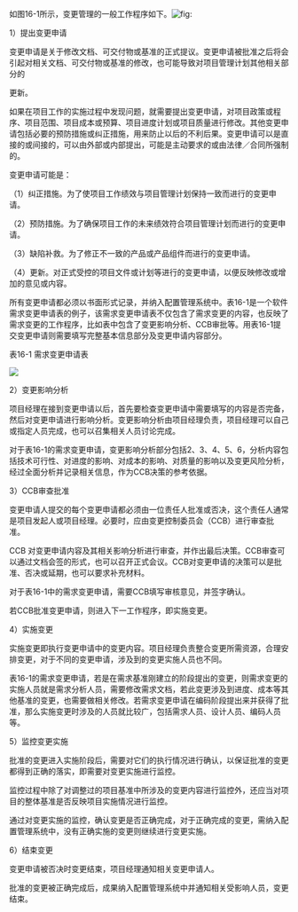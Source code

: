 
如图16-1所示，变更管理的一般工作程序如下。![](https://img.kancloud.cn/4a/94/4a941f493d0266dbf37de9450aa090a3_909x793.png "fig:")

1）提出变更申请

变更申请是关于修改文档、可交付物或基准的正式提议。变更申请被批准之后将会引起对相关文档、可交付物或基准的修改，也可能导致对项目管理计划其他相关部分的

更新。

如果在项目工作的实施过程中发现问题，就需要提出变更申请，对项目政策或程序、项目范围、项目成本或预算、项目进度计划或项目质量进行修改。其他变更申请包括必要的预防措施或纠正措施，用来防止以后的不利后果。变更申请可以是直接的或间接的，可以由外部或内部提出，可能是主动要求的或由法律／合同所强制的。

变更申请可能是：

（1）纠正措施。为了使项目工作绩效与项目管理计划保持一致而进行的变更申请。

（2）预防措施。为了确保项目工作的未来绩效符合项目管理计划而进行的变更申请。

（3）缺陷补救。为了修正不一致的产品或产品组件而进行的变更申请。

（4）更新。对正式受控的项目文件或计划等进行的变更申请，以便反映修改或增加的意见或内容。

所有变更申请都必须以书面形式记录，并纳入配置管理系统中。表16-1是一个软件需求变更申请表的例子，该需求变更申请表不仅包含了需求变更的内容，也反映了需求变更的工作程序，比如表中包含了变更影响分析、CCB审批等。用表16-1提交变更申请则需要填写完整基本信息部分及变更申请内容部分。

表16-1 需求变更申请表

![](https://img.kancloud.cn/ac/ab/acabb89bfff27a81d2ce34fc9edd25eb_1000x2513.png)

2）变更影响分析

项目经理在接到变更申请以后，首先要检查变更申请中需要填写的内容是否完备，然后对变更申请进行影响分析。变更影响分析由项目经理负责，项目经理可以自己或指定人员完成，也可以召集相关人员讨论完成。

对于表16-1的需求变更申请，变更影响分析部分包括2、3、4、5、6，分析内容包括技术可行性、对进度的影响、对成本的影响、对质量的影响以及变更风险分析，经过全面分析并记录相关信息，作为CCB决策的参考依据。

3）CCB审查批准

变更申请人提交的每个变更申请都必须由一位责任人批准或否决，这个责任人通常是项目发起人或项目经理。必要时，应由变更控制委员会（CCB）进行审查批准。

CCB
对变更申请内容及其相关影响分析进行审查，并作出最后决策。CCB审查可以通过文档会签的形式，也可以召开正式会议。CCB对变更申请的决策可以是批准、否决或延期，也可以要求补充材料。

对于表16-1中的需求变更申请，需要CCB填写审核意见，并签字确认。

若CCB批准变更申请，则进入下一工作程序，即实施变更。

4）实施变更

实施变更即执行变更申请中的变更内容。项目经理负责整合变更所需资源，合理安排变更，对于不同的变更申请，涉及到的变更实施人员也不同。

表16-1的需求变更申请，若是在需求基准刚建立的阶段提出的变更，则需求变更的实施人员就是需求分析人员，需要修改需求文档，若此变更涉及到进度、成本等其他基准的变更，也需要做相关修改。若需求变更申请在编码阶段提出来并获得了批准，那么实施变更时涉及的人员就比较广，包括需求人员、设计人员、编码人员等。

5）监控变更实施

批准的变更进入实施阶段后，需要对它们的执行情况进行确认，以保证批准的变更都得到正确的落实，即需要对变更实施进行监控。

监控过程中除了对调整过的项目基准中所涉及的变更内容进行监控外，还应当对项目的整体基准是否反映项目实施情况进行监控。

通过对变更实施的监控，确认变更是否正确完成，对于正确完成的变更，需纳入配置管理系统中，没有正确实施的变更则继续进行变更实施。

6）结束变更

变更申请被否决时变更结束，项目经理通知相关变更申请人。

批准的变更被正确完成后，成果纳入配置管理系统中并通知相关受影响人员，变更结束。
